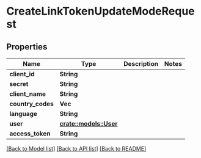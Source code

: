 # CreateLinkTokenUpdateModeRequest

## Properties

Name | Type | Description | Notes
------------ | ------------- | ------------- | -------------
**client_id** | **String** |  | 
**secret** | **String** |  | 
**client_name** | **String** |  | 
**country_codes** | **Vec<String>** |  | 
**language** | **String** |  | 
**user** | [**crate::models::User**](User.md) |  | 
**access_token** | **String** |  | 

[[Back to Model list]](../README.md#documentation-for-models) [[Back to API list]](../README.md#documentation-for-api-endpoints) [[Back to README]](../README.md)


